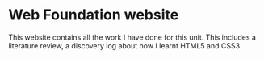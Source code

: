 # Web Foundation website
This website contains all the work I have done for this unit. This includes a literature review, a discovery log about how I learnt HTML5 and CSS3
